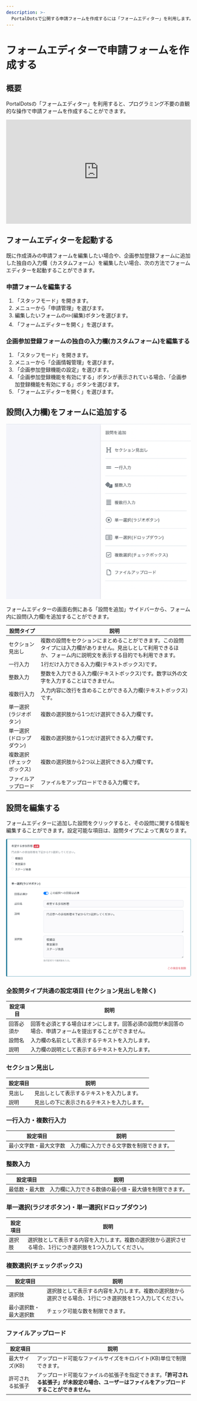 ```yaml
---
description: >-
  PortalDotsで公開する申請フォームを作成するには「フォームエディター」を利用します。企画参加登録フォームに独自の入力欄を作成する場合もフォームエディターを利用します。
---
```


# フォームエディターで申請フォームを作成する

## 概要

PortalDotsの「フォームエディター」を利用すると、プログラミング不要の直観的な操作で申請フォームを作成することができます。

<div style="padding:56.25% 0 0 0;position:relative;"><iframe src="https://player.vimeo.com/video/695359407?h=f3e758ae6f&title=0&byline=0&portrait=0" style="position:absolute;top:0;left:0;width:100%;height:100%;" frameborder="0" allow="autoplay; fullscreen; picture-in-picture" allowfullscreen></iframe></div><script src="https://player.vimeo.com/api/player.js"></script>

## フォームエディターを起動する

既に作成済みの申請フォームを編集したい場合や、企画参加登録フォームに追加した独自の入力欄（カスタムフォーム）を編集したい場合、次の方法でフォームエディターを起動することができます。

### 申請フォームを編集する

1. 「スタッフモード」を開きます。
2. メニューから「申請管理」を選びます。
3. 編集したいフォームの✏️(編集)ボタンを選びます。
4. 「フォームエディターを開く」を選びます。

### 企画参加登録フォームの独自の入力欄(カスタムフォーム)を編集する

1. 「スタッフモード」を開きます。
2. メニューから「企画情報管理」を選びます。
3. 「企画参加登録機能の設定」を選びます。
4. 「企画参加登録機能を有効にする」ボタンが表示されている場合、「企画参加登録機能を有効にする」ボタンを選びます。
5. 「フォームエディターを開く」を選びます。

## 設問(入力欄)をフォームに追加する

![「設問を追加」サイドバー](../.gitbook/assets/image.png)

フォームエディターの画面右側にある「設問を追加」サイドバーから、フォーム内に設問(入力欄)を追加することができます。

| 設問タイプ          | 説明                                                                                 |
| -------------- | ---------------------------------------------------------------------------------- |
| セクション見出し       | 複数の設問をセクションにまとめることができます。この設問タイプには入力欄がありません。見出しとして利用できるほか、フォーム内に説明文を表示する目的でも利用できます。 |
| 一行入力           | 1行だけ入力できる入力欄(テキストボックス)です。                                                          |
| 整数入力           | 整数を入力できる入力欄(テキストボックス)です。数字以外の文字を入力することはできません。                                      |
| 複数行入力          | 入力内容に改行を含めることができる入力欄(テキストボックス)です。                                                  |
| 単一選択(ラジオボタン)   | 複数の選択肢から1つだけ選択できる入力欄です。                                                            |
| 単一選択(ドロップダウン)  | 複数の選択肢から1つだけ選択できる入力欄です。                                                            |
| 複数選択(チェックボックス) | 複数の選択肢から2つ以上選択できる入力欄です。                                                            |
| ファイルアップロード     | ファイルをアップロードできる入力欄です。                                                               |

## 設問を編集する

フォームエディターに追加した設問をクリックすると、その設問に関する情報を編集することができます。設定可能な項目は、設問タイプによって異なります。

![設問を編集](<../.gitbook/assets/image (2).png>)

### 全設問タイプ共通の設定項目 (セクション見出しを除く)

| 設定項目  | 説明                                                    |
| ----- | ----------------------------------------------------- |
| 回答必須か | 回答を必須とする場合はオンにします。回答必須の設問が未回答の場合、申請フォームを提出することができません。 |
| 設問名   | 入力欄の名前として表示するテキストを入力します。                              |
| 説明    | 入力欄の説明として表示するテキストを入力します。                              |

### セクション見出し

| 設定項目 | 説明                     |
| ---- | ---------------------- |
| 見出し  | 見出しとして表示するテキストを入力します。  |
| 説明   | 見出しの下に表示されるテキストを入力します。 |

### 一行入力・複数行入力

| 設定項目        | 説明                   |
| ----------- | -------------------- |
| 最小文字数・最大文字数 | 入力欄に入力できる文字数を制限できます。 |

### 整数入力

| 設定項目    | 説明                          |
| ------- | --------------------------- |
| 最低数・最大数 | 入力欄に入力できる数値の最小値・最大値を制限できます。 |

### 単一選択(ラジオボタン)・単一選択(ドロップダウン)

| 設定項目 | 説明                                                      |
| ---- | ------------------------------------------------------- |
| 選択肢  | 選択肢として表示する内容を入力します。複数の選択肢から選択させる場合、1行につき選択肢を1つ入力してください。 |

### 複数選択(チェックボックス)

| 設定項目        | 説明                                                      |
| ----------- | ------------------------------------------------------- |
| 選択肢         | 選択肢として表示する内容を入力します。複数の選択肢から選択させる場合、1行につき選択肢を1つ入力してください。 |
| 最小選択数・最大選択数 | チェック可能な数を制限できます。                                        |

### ファイルアップロード

| 設定項目      | 説明                                                                         |
| --------- | -------------------------------------------------------------------------- |
| 最大サイズ(KB) | アップロード可能なファイルサイズをキロバイト(KB)単位で制限できます。                                       |
| 許可される拡張子  | アップロード可能なファイルの拡張子を指定できます。**「許可される拡張子」が未設定の場合、ユーザーはファイルをアップロードすることができません。** |
